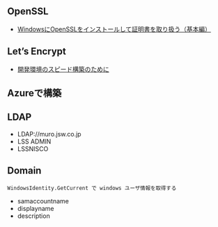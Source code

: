 ## OpenSSL
* [WindowsにOpenSSLをインストールして証明書を取り扱う（基本編）](http://www.atmarkit.co.jp/ait/articles/1601/29/news043.html)

## Let’s Encrypt
* [開発環境のスピード構築のために](https://www.altus5.co.jp/blog/docker/2017/05/29/letsencript/)

## Azureで構築


## LDAP
* LDAP://muro.jsw.co.jp
* LSS ADMIN
* LSSNISCO

## Domain
	WindowsIdentity.GetCurrent で windows ユーザ情報を取得する
* samaccountname
* displayname
* description